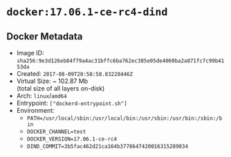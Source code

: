 # `docker:17.06.1-ce-rc4-dind`

## Docker Metadata

- Image ID: `sha256:9e3d126eb84f79a4ac31bffc6ba762ec385e05de4060ba2a871fc7c99b4153da`
- Created: `2017-08-09T20:58:58.83228446Z`
- Virtual Size: ~ 102.87 Mb  
  (total size of all layers on-disk)
- Arch: `linux`/`amd64`
- Entrypoint: `["dockerd-entrypoint.sh"]`
- Environment:
  - `PATH=/usr/local/sbin:/usr/local/bin:/usr/sbin:/usr/bin:/sbin:/bin`
  - `DOCKER_CHANNEL=test`
  - `DOCKER_VERSION=17.06.1-ce-rc4`
  - `DIND_COMMIT=3b5fac462d21ca164b3778647420016315289034`

